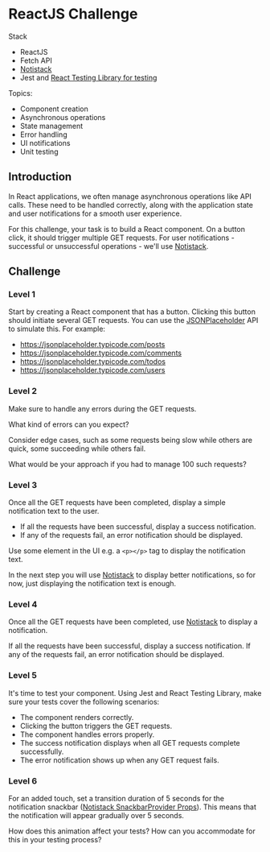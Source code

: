 # ReactJS Challenge

Stack
- ReactJS
- Fetch API
- [Notistack](https://notistack.com/getting-started)
- Jest and [React Testing Library for testing](https://testing-library.com/docs/react-testing-library/intro/) 

Topics:
- Component creation
- Asynchronous operations
- State management
- Error handling
- UI notifications
- Unit testing

## Introduction
In React applications, we often manage asynchronous operations like API calls. These need to be handled correctly, along with the application state and user notifications for a smooth user experience.

For this challenge, your task is to build a React component. On a button click, it should trigger multiple GET requests. For user notifications - successful or unsuccessful operations - we'll use [Notistack](https://notistack.com/getting-started).

## Challenge

### Level 1
Start by creating a React component that has a button. Clicking this button should initiate several GET requests. You can use the [JSONPlaceholder](https://jsonplaceholder.typicode.com/) API to simulate this. For example:
- https://jsonplaceholder.typicode.com/posts
- https://jsonplaceholder.typicode.com/comments
- https://jsonplaceholder.typicode.com/todos
- https://jsonplaceholder.typicode.com/users

### Level 2
Make sure to handle any errors during the GET requests. 

What kind of errors can you expect?

Consider edge cases, such as some requests being slow while others are quick, some succeeding while others fail. 

What would be your approach if you had to manage 100 such requests?

### Level 3
Once all the GET requests have been completed, display a simple notification text to the user.

- If all the requests have been successful, display a success notification.
- If any of the requests fail, an error notification should be displayed.

Use some element in the UI e.g. a `<p></p>` tag to display the notification text.

In the next step you will use [Notistack](https://notistack.com/getting-started) to display better notifications, so for now, just displaying the notification text is enough.

### Level 4
Once all the GET requests have been completed, use [Notistack](https://notistack.com/getting-started) to display a notification.

If all the requests have been successful, display a success notification. If any of the requests fail, an error notification should be displayed.

### Level 5
It's time to test your component. Using Jest and React Testing Library, make sure your tests cover the following scenarios:
- The component renders correctly.
- Clicking the button triggers the GET requests.
- The component handles errors properly.
- The success notification displays when all GET requests complete successfully.
- The error notification shows up when any GET request fails.

### Level 6
For an added touch, set a transition duration of 5 seconds for the notification snackbar ([Notistack SnackbarProvider Props](https://notistack.com/api-reference#snackbarprovider-props)). This means that the notification will appear gradually over 5 seconds.

How does this animation affect your tests? How can you accommodate for this in your testing process?